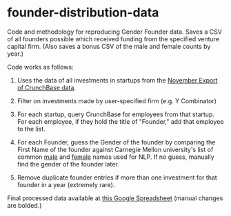 founder-distribution-data
=========================

Code and methodology for reproducing Gender Founder data. Saves a CSV of all founders possible which received funding from the specified venture capital firm. (Also saves a bonus CSV of the male and female counts by year.)

Code works as follows:

1. Uses the data of all investments in startups from the [November Export of CrunchBase data](http://info.crunchbase.com/about/crunchbase-data-exports/).

2. Filter on investments made by user-specified firm (e.g. Y Combinator)
 
3. For each startup, query CrunchBase for employees from that  startup. For each employee, if they hold the title of "Founder," add that employee to the list.

4. For each Founder, guess the Gender of the founder by comparing the First Name of the founder against Carnegie Mellon university's list of common [male](http://www.cs.cmu.edu/afs/cs/project/ai-repository/ai/areas/nlp/corpora/names/male.txt) and [female](http://www.cs.cmu.edu/afs/cs/project/ai-repository/ai/areas/nlp/corpora/names/female.txt) names used for NLP. If no guess, manually find the gender of the founder later.

5. Remove duplicate founder entries if more than one investment for that founder in a year (extremely rare).

Final processed data available at [this Google Spreadsheet](https://docs.google.com/spreadsheet/ccc?key=0AjPFdCURhZvddHF0ZTNxbG9GNjVWNTZjWm91c2xJekE&usp=sharing) (manual changes are bolded.)


